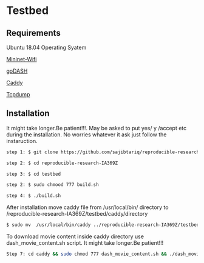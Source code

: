 # Testbed

## Requirements



Ubuntu 18.04 Operating Syatem

[Mininet-Wifi](https://github.com/intrig-unicamp/mininet-wifi)

[goDASH](https://github.com/uccmisl/goDASH)

[Caddy](https://caddyserver.com/)

[Tcpdump](https://www.tcpdump.org/)



## Installation
It might take longer.Be patient!!!. May be asked to put  yes/ y /accept etc during the installation. No worries whatever it ask just follow the instaruction.  
```bash
step 1: $ git clone https://github.com/sajibtariq/reproducible-research-IA369Z.git

step 2: $ cd reproducible-research-IA369Z

step 3: $ cd testbed

step 2: $ sudo chmood 777 build.sh

step 4: $ ./build.sh
```
After installation move caddy file from  /usr/local/bin/ directory to /reproducible-research-IA369Z/testbed/caddy/directory
```bash
$ sudo mv  /usr/local/bin/caddy ../reproducible-research-IA369Z/testbed/caddy/
```
To download movie content inside caddy directory use dash_movie_content.sh script. It might take longer.Be patient!!!
```bash
Step 7: cd caddy && sudo chmod 777 dash_movie_content.sh && ./dash_movie_content.sh
```




